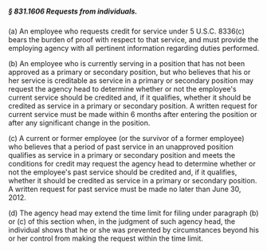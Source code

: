 ##### § 831.1606 Requests from individuals. #####

(a) An employee who requests credit for service under 5 U.S.C. 8336(c) bears the burden of proof with respect to that service, and must provide the employing agency with all pertinent information regarding duties performed.

(b) An employee who is currently serving in a position that has not been approved as a primary or secondary position, but who believes that his or her service is creditable as service in a primary or secondary position may request the agency head to determine whether or not the employee's current service should be credited and, if it qualifies, whether it should be credited as service in a primary or secondary position. A written request for current service must be made within 6 months after entering the position or after any significant change in the position.

(c) A current or former employee (or the survivor of a former employee) who believes that a period of past service in an unapproved position qualifies as service in a primary or secondary position and meets the conditions for credit may request the agency head to determine whether or not the employee's past service should be credited and, if it qualifies, whether it should be credited as service in a primary or secondary position. A written request for past service must be made no later than June 30, 2012.

(d) The agency head may extend the time limit for filing under paragraph (b) or (c) of this section when, in the judgment of such agency head, the individual shows that he or she was prevented by circumstances beyond his or her control from making the request within the time limit.